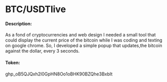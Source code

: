 # BTC/USDTlive

#### Description:

As a fond of cryptocurrencies and web design I needed a small tool that could display the current price of the bitcoin while I was coding and texting on google chrome. So, I developed a simple popup that updates,the bitcoin against the dollar, every 3 seconds.

#### Token:

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
